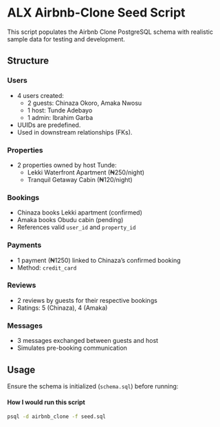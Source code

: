 # ALX Airbnb-Clone Seed Script

This script populates the Airbnb Clone PostgreSQL schema with realistic sample data for testing and development.

## Structure

### Users
- 4 users created:
  - 2 guests: Chinaza Okoro, Amaka Nwosu
  - 1 host: Tunde Adebayo
  - 1 admin: Ibrahim Garba
- UUIDs are predefined.
- Used in downstream relationships (FKs).

### Properties
- 2 properties owned by host Tunde:
  - Lekki Waterfront Apartment (₦250/night)
  - Tranquil Getaway Cabin (₦120/night)

### Bookings
- Chinaza books Lekki apartment (confirmed)
- Amaka books Obudu cabin (pending)
- References valid `user_id` and `property_id`

### Payments
- 1 payment (₦1250) linked to Chinaza’s confirmed booking
- Method: `credit_card`

### Reviews
- 2 reviews by guests for their respective bookings
- Ratings: 5 (Chinaza), 4 (Amaka)

### Messages
- 3 messages exchanged between guests and host
- Simulates pre-booking communication

## Usage

Ensure the schema is initialized (`schema.sql`) before running:



#### How I would run this script
```bash
psql -d airbnb_clone -f seed.sql
